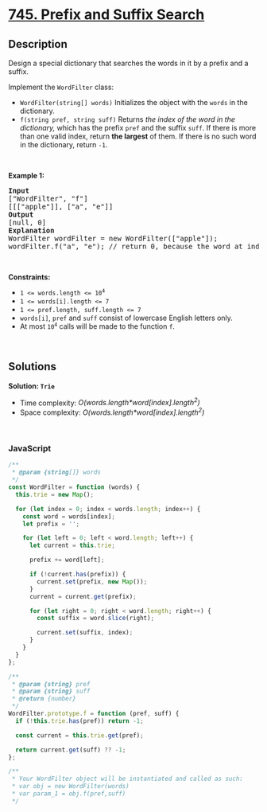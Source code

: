 # [745. Prefix and Suffix Search](https://leetcode.com/problems/prefix-and-suffix-search)

## Description

<div class="elfjS" data-track-load="description_content"><p>Design a special dictionary that searches the words in it by a prefix and a suffix.</p>

<p>Implement the <code>WordFilter</code> class:</p>

<ul>
	<li><code>WordFilter(string[] words)</code> Initializes the object with the <code>words</code> in the dictionary.</li>
	<li><code>f(string pref, string suff)</code> Returns <em>the index of the word in the dictionary,</em> which has the prefix <code>pref</code> and the suffix <code>suff</code>. If there is more than one valid index, return <strong>the largest</strong> of them. If there is no such word in the dictionary, return <code>-1</code>.</li>
</ul>

<p>&nbsp;</p>
<p><strong class="example">Example 1:</strong></p>

<pre><strong>Input</strong>
["WordFilter", "f"]
[[["apple"]], ["a", "e"]]
<strong>Output</strong>
[null, 0]
<strong>Explanation</strong>
WordFilter wordFilter = new WordFilter(["apple"]);
wordFilter.f("a", "e"); // return 0, because the word at index 0 has prefix = "a" and suffix = "e".
</pre>

<p>&nbsp;</p>
<p><strong>Constraints:</strong></p>

<ul>
	<li><code>1 &lt;= words.length &lt;= 10<sup>4</sup></code></li>
	<li><code>1 &lt;= words[i].length &lt;= 7</code></li>
	<li><code>1 &lt;= pref.length, suff.length &lt;= 7</code></li>
	<li><code>words[i]</code>, <code>pref</code> and <code>suff</code> consist of lowercase English letters only.</li>
	<li>At most <code>10<sup>4</sup></code> calls will be made to the function <code>f</code>.</li>
</ul>
</div>

<p>&nbsp;</p>

## Solutions

**Solution: `Trie`**

- Time complexity: <em>O(words.length\*word[index].length<sup>2</sup>)</em>
- Space complexity: <em>O(words.length\*word[index].length<sup>2</sup>)</em>

<p>&nbsp;</p>

### **JavaScript**

```js
/**
 * @param {string[]} words
 */
const WordFilter = function (words) {
  this.trie = new Map();

  for (let index = 0; index < words.length; index++) {
    const word = words[index];
    let prefix = '';

    for (let left = 0; left < word.length; left++) {
      let current = this.trie;

      prefix += word[left];

      if (!current.has(prefix)) {
        current.set(prefix, new Map());
      }
      current = current.get(prefix);

      for (let right = 0; right < word.length; right++) {
        const suffix = word.slice(right);

        current.set(suffix, index);
      }
    }
  }
};

/**
 * @param {string} pref
 * @param {string} suff
 * @return {number}
 */
WordFilter.prototype.f = function (pref, suff) {
  if (!this.trie.has(pref)) return -1;

  const current = this.trie.get(pref);

  return current.get(suff) ?? -1;
};

/**
 * Your WordFilter object will be instantiated and called as such:
 * var obj = new WordFilter(words)
 * var param_1 = obj.f(pref,suff)
 */
```
